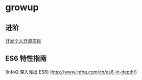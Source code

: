 # growup

## 进阶

[开发个人开源项目](https://github.com/nimdanoob/growup/blob/master/%E4%BC%98%E7%A7%80%E7%9A%84%E5%8D%9A%E6%96%87/%E5%BC%80%E5%8F%91%E4%BD%A0%E7%9A%84%E7%AC%AC%E4%B8%89%E6%96%B9%E9%A1%B9%E7%9B%AE.md)

## ES6 特性指南

[infoQ 深入浅出 ES6]
(http://www.infoq.com/cn/es6-in-depth/)
